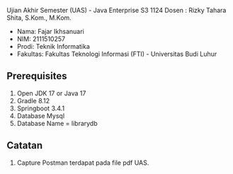 Ujian Akhir Semester (UAS) - Java Enterprise S3 1124
Dosen	: Rizky Tahara Shita, S.Kom., M.Kom.

- Nama: Fajar Ikhsanuari
- NIM: 2111510257
- Prodi: Teknik Informatika
- Fakultas: Fakultas Teknologi Informasi (FTI) - Universitas Budi Luhur



## Prerequisites
1. Open JDK 17 or Java 17
2. Gradle 8.12
3. Springboot 3.4.1
4. Database Mysql
5. Database Name = librarydb
## Catatan
1. Capture Postman terdapat pada file pdf UAS.
